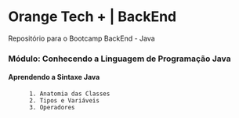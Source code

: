 # Orange Tech + | BackEnd
Repositório para o Bootcamp BackEnd - Java

### Módulo: Conhecendo a Linguagem de Programação Java
  #### Aprendendo a Sintaxe Java
          1. Anatomia das Classes
          2. Tipos e Variáveis
          3. Operadores

